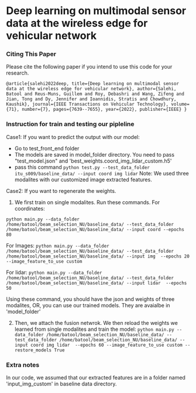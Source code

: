 # Deep learning on multimodal sensor data at the wireless edge for vehicular network

### Citing This Paper
Please cite the following paper if you intend to use this code for your research.

 `@article{salehi2022deep,
  title={Deep learning on multimodal sensor data at the wireless edge for vehicular network},
  author={Salehi, Batool and Reus-Muns, Guillem and Roy, Debashri and Wang, Zifeng and Jian, Tong and Dy, Jennifer and Ioannidis, Stratis and Chowdhury, Kaushik},
  journal={IEEE Transactions on Vehicular Technology},
  volume={71},
  number={7},
  pages={7639--7655},
  year={2022},
  publisher={IEEE}
}`

### Instruction for train and testing our pipleline

Case1: If you want to predict the output with our model:
- Go to test_front_end folder
- The models are saved in model_folder directory. You need to pass "test_model.json" and 'best_weights.coord_img_lidar_custom.h5'
- pass this command
`python test.py --test_data_folder itu_s009/baseline_data/ --input coord img lidar`
Note: We used three modalites with our customized image extracted features.



Case2: If you want to regenerate the weights.
1. We first train on single modalites. Run these commands.
For coordinates:

`python main.py --data_folder /home/batool/beam_selection_NU/baseline_data/ --test_data_folder /home/batool/beam_selection_NU/baseline_data/ --input coord --epochs 80`

For Images:
`python main.py --data_folder /home/batool/beam_selection_NU/baseline_data/ --test_data_folder /home/batool/beam_selection_NU/baseline_data/ --input img  --epochs 20 --image_feature_to_use custom`

For lidar:
`python main.py --data_folder /home/batool/beam_selection_NU/baseline_data/ --test_data_folder /home/batool/beam_selection_NU/baseline_data/ --input lidar  --epochs 50`


Using these command, you should have the json and weights of three modalites, OR, you can use our trained models. They are avaialbe in 'model_folder'

2. Then, we attach the fusion netwrok. We then reload the weights we learned from single modalites and train the model:
`python main.py --data_folder /home/batool/beam_selection_NU/baseline_data/ --test_data_folder /home/batool/beam_selection_NU/baseline_data/ --input coord img lidar  --epochs 60 --image_feature_to_use custom --restore_models True`

### Extra notes
In our code, we assumed that our extracted features are in a folder named 'input_img_custom' in baseline data directory.
